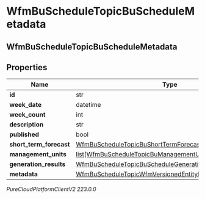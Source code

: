 # WfmBuScheduleTopicBuScheduleMetadata

## WfmBuScheduleTopicBuScheduleMetadata

## Properties

|Name | Type | Description | Notes|
|------------ | ------------- | ------------- | -------------|
| **id** | str |  | [optional] |
| **week_date** | datetime |  | [optional] |
| **week_count** | int |  | [optional] |
| **description** | str |  | [optional] |
| **published** | bool |  | [optional] |
| **short_term_forecast** | [WfmBuScheduleTopicBuShortTermForecastReference](WfmBuScheduleTopicBuShortTermForecastReference) |  | [optional] |
| **management_units** | [list[WfmBuScheduleTopicBuManagementUnitScheduleSummary]](WfmBuScheduleTopicBuManagementUnitScheduleSummary) |  | [optional] |
| **generation_results** | [WfmBuScheduleTopicBuScheduleGenerationResultSummary](WfmBuScheduleTopicBuScheduleGenerationResultSummary) |  | [optional] |
| **metadata** | [WfmBuScheduleTopicWfmVersionedEntityMetadata](WfmBuScheduleTopicWfmVersionedEntityMetadata) |  | [optional] |



_PureCloudPlatformClientV2 223.0.0_
